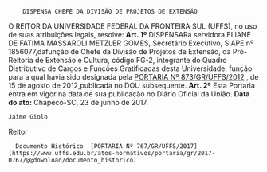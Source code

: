         DISPENSA CHEFE DA DIVISÃO DE PROJETOS DE EXTENSÃO  

 O REITOR DA UNIVERSIDADE FEDERAL DA FRONTEIRA SUL (UFFS), no uso de suas atribuições legais, resolve:   **Art. 1º** DISPENSARa servidora ELIANE DE FATIMA MASSAROLI METZLER GOMES, Secretário Executivo, SIAPE nº 1856077,dafunção de Chefe da Divisão de Projetos de Extensão, da Pró-Reitoria de Extensão e Cultura, código FG-2, integrante do Quadro Distributivo de Cargos e Funções Gratificadas desta Universidade, função para a qual havia sido designada pela [PORTARIA Nº 873/GR/UFFS/2012](https://www.uffs.edu.br/atos-normativos/portaria/gr/2012-0873)  , de 15 de agosto de 2012,publicada no DOU subsequente.   **Art. 2º** Esta Portaria entra em vigor na data de sua publicação no Diário Oficial da União.      **Data do ato:** Chapecó-SC, 23 de junho de 2017.   
 

    Jaime Giolo   
 Reitor 

      Documento Histórico  [PORTARIA Nº 767/GR/UFFS/2017](https://www.uffs.edu.br/atos-normativos/portaria/gr/2017-0767/@@download/documento_historico)     
      
